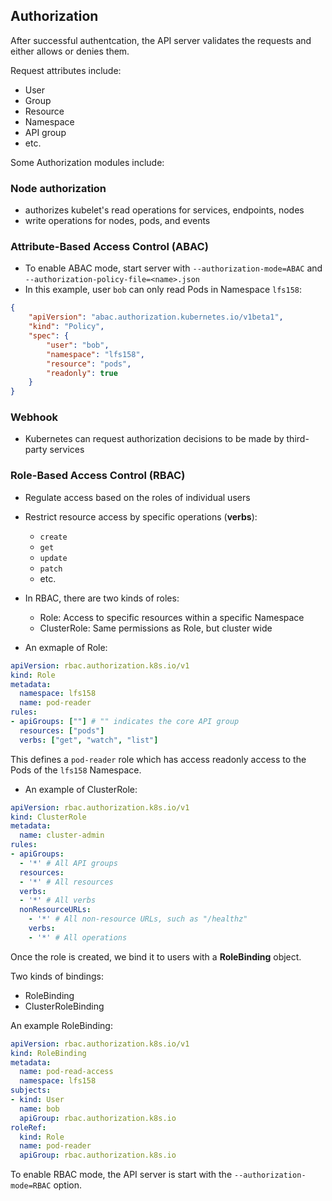 ## Authorization

After successful authentcation, the API server validates the requests and either allows or denies them.

Request attributes include:

- User
- Group
- Resource
- Namespace
- API group
- etc.

Some Authorization modules include:

### Node authorization

- authorizes kubelet's read operations for services, endpoints, nodes
- write operations for nodes, pods, and events

### Attribute-Based Access Control (ABAC)

- To enable ABAC mode, start server with `--authorization-mode=ABAC` and `--authorization-policy-file=<name>.json`
- In this example, user `bob` can only read Pods in Namespace `lfs158`:

```json
{
    "apiVersion": "abac.authorization.kubernetes.io/v1beta1",
    "kind": "Policy",
    "spec": {
        "user": "bob",
        "namespace": "lfs158",
        "resource": "pods",
        "readonly": true
    }
}
```

### Webhook

- Kubernetes can request authorization decisions to be made by third-party services

### Role-Based Access Control (RBAC)

- Regulate access based on the roles of individual users
- Restrict resource access by specific operations (<b>verbs</b>):
    - `create`
    - `get`
    - `update`
    - `patch`
    - etc.

- In RBAC, there are two kinds of roles:
    - Role: Access to specific resources within a specific Namespace
    - ClusterRole: Same permissions as Role, but cluster wide

- An exmaple of Role:

```yaml
apiVersion: rbac.authorization.k8s.io/v1
kind: Role
metadata:
  namespace: lfs158
  name: pod-reader
rules:
- apiGroups: [""] # "" indicates the core API group
  resources: ["pods"]
  verbs: ["get", "watch", "list"]
```

This defines a `pod-reader` role which has access readonly access to the Pods of the `lfs158` Namespace.

- An example of ClusterRole:

```yaml
apiVersion: rbac.authorization.k8s.io/v1
kind: ClusterRole
metadata:
  name: cluster-admin
rules:
- apiGroups:
  - '*' # All API groups
  resources:
  - '*' # All resources
  verbs:
  - '*' # All verbs
  nonResourceURLs:
    - '*' # All non-resource URLs, such as "/healthz"
    verbs:
    - '*' # All operations
```

Once the role is created, we bind it to users with a <b>RoleBinding</b> object.

Two kinds of bindings:

- RoleBinding
- ClusterRoleBinding

An example RoleBinding:

```yaml
apiVersion: rbac.authorization.k8s.io/v1
kind: RoleBinding
metadata:
  name: pod-read-access
  namespace: lfs158
subjects:
- kind: User
  name: bob
  apiGroup: rbac.authorization.k8s.io
roleRef:
  kind: Role
  name: pod-reader
  apiGroup: rbac.authorization.k8s.io
```

To enable RBAC mode, the API server is start with the `--authorization-mode=RBAC` option.
